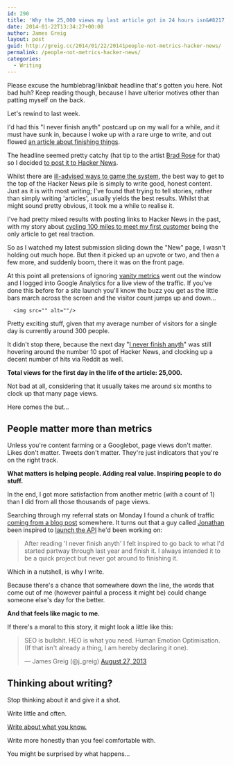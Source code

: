 ```yaml
---
id: 290
title: 'Why the 25,000 views my last article got in 24 hours isn&#8217;t the metric I care about'
date: 2014-01-22T13:34:27+00:00
author: James Greig
layout: post
guid: http://greig.cc/2014/01/22/20141people-not-metrics-hacker-news/
permalink: /people-not-metrics-hacker-news/
categories:
  - Writing
---
```

Please excuse the humblebrag/linkbait headline that's gotten you here. Not bad huh? Keep reading though, because I have ulterior motives other than patting myself on the back.&nbsp;

Let's rewind to last week.

I'd had this "I never finish anyth" postcard up on my wall for a while, and it must have sunk in, because I woke up with a rare urge to write, and out flowed <a href="http://greig.cc/journal/2014/1/i-never-finish-anyth">an article about finishing things</a>.

The headline seemed pretty catchy (hat tip to the artist <a href="http://wecreatestudio.co.uk/">Brad Rose</a>&nbsp;for that) so I decided <a href="https://news.ycombinator.com/item?id=7075537">to post it to Hacker News</a>.

Whilst there are <a href="http://alexstechthoughts.com/post/29406022580/how-to-get-on-the-frontpage-of-hacker-news">ill-advised ways to game the system</a>, the best way to get to the top of the Hacker News pile is simply to write good, honest content. Just as it is with most writing; I've found that trying to tell stories, rather than simply writing 'articles', usually yields the best results. Whilst that might sound pretty obvious, it took me a while to realise it.

I've had pretty mixed results with posting links to Hacker News in the past, with my story about <a href="http://www.cyclelove.cc/2012/11/why-i-cycled-a-hundred-miles-to-meet-my-first-customer/">cycling 100 miles to meet my first customer</a> being the only article to get real traction.&nbsp;

So as I watched my latest submission sliding down the "New" page, I wasn't holding out much hope. But then it picked up an upvote or two, and then a few more, and suddenly boom, there it was on the front page.&nbsp;

At this point all pretensions of ignoring&nbsp;<a href="http://techcrunch.com/2011/07/30/vanity-metrics/">vanity metrics</a>&nbsp;went out the window and I logged into Google Analytics for a live view of the traffic. If you've done this before for a site launch you'll know the buzz you get as the little bars march across the screen and the visitor count jumps up and down...

<pre><code>  &lt;img src="" alt=""/&gt;
</code></pre>

Pretty exciting stuff, given that my average number of visitors for a single day is currently around 300 people.

It didn't stop there, because the next day "<a href="http://greig.cc/journal/2014/1/i-never-finish-anyth">I never finish anyth</a>" was still hovering around the number 10 spot of Hacker News, and clocking up a decent number of hits via Reddit as well.

<strong>Total views for the first day in the life of the article: 25,000.</strong>

Not bad at all, considering that it usually takes me around six months to clock up that many page views.

Here comes the but...</p>

<h2>People matter more than metrics</h2>

Unless you're content farming or a Googlebot, page views don't matter. Likes don't matter. Tweets don't matter. They're just indicators that you're on the right track.&nbsp;

<strong>What matters is helping people. Adding real value. Inspiring people to do stuff.</strong>

In the end, I got more satisfaction from another metric (with a count of 1) than I did from all those thousands of page views.

Searching through my referral stats on Monday I found a chunk of traffic <a href="http://totalink.co.uk/beta-release">coming from a blog post</a>&nbsp;somewhere. It turns out that a guy called <a href="https://twitter.com/jonathandey">Jonathan</a> been inspired to&nbsp;<a href="http://totalink.co.uk/">launch the API</a> he'd been working on:

<blockquote>After reading 'I never finish anyth' I felt inspired to go back to what I'd started partway through last year and finish it. I always intended it to be a quick project but never got around to finishing it.</p></blockquote>

<p>Which in a nutshell, is why I write.

Because there's a chance that somewhere down the line, the words that come out of me (however painful a process it might be) could change someone else's day for the better.

<strong>And that feels like magic to me.</strong>

If there's a moral to this story, it might look a little like this:
 
   <blockquote class="twitter-tweet">SEO is bullshit.
HEO is what you need.
Human Emotion Optimisation.
(If that isn't already a thing, I am hereby declaring it one).

— James Greig (@j_greig) <a href="https://twitter.com/j_greig/statuses/372357680569925632">August 27, 2013</a></blockquote>
<script async="" src="//platform.twitter.com/widgets.js" charset="utf-8"></script>

<h2>Thinking about writing?</h2>

Stop thinking about it and give it a shot.

Write little and often.

<a href="http://www.fastcocreate.com/3016916/creation-stories/ricky-gervais-tells-a-story-about-how-he-learned-to-write">Write about what you know.</a>

Write more honestly than you feel comfortable with.

You might be surprised by what happens...